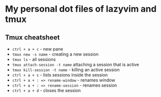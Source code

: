 # My personal dot files of lazyvim and tmux

## Tmux cheatsheet

-   `ctrl + a + c` - new pane
-   `tmux new -s name` - creating a new session
-   `tmux ls` - all sessions
-   `tmux attach-session -t name` attaching a session that is active
-   `tmux kill-session -t name` - killing an active session
-   `ctrl + a + s` - lists sessions inside the session
-   `ctrl + a + : => rename-window` - renames window
-   `ctrl + a + : => rename-session` - renames session
-   `ctrl + a + d` - closes the session

